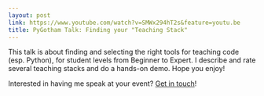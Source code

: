 ```yaml
---
layout: post
link: https://www.youtube.com/watch?v=SMWx294hT2s&feature=youtu.be
title: PyGotham Talk: Finding your "Teaching Stack"
---
```


This talk is about finding and selecting the right tools for teaching code (esp. Python), for student levels from Beginner to Expert.  I describe and rate several teaching stacks and do a hands-on demo.  Hope you enjoy!

Interested in having me speak at your event?  [Get in touch](elliott+speaking@trinket.io)!
